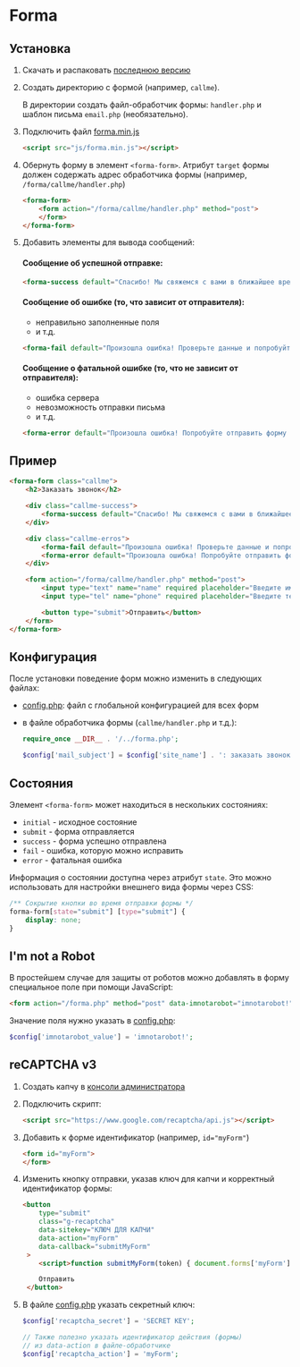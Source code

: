 # Forma

## Установка

1. Скачать и распаковать [последнюю версию](https://github.com/PopArtDesign/forma/archive/refs/heads/main.zip)

2. Создать директорию с формой (например, `callme`).

   В директории создать файл-обработчик формы: `handler.php` и шаблон письма `email.php` (необязательно).

3. Подключить файл [forma.min.js](https://raw.githubusercontent.com/PopArtDesign/forma/main/js/forma.min.js)

   ```html
   <script src="js/forma.min.js"></script>
   ```

3. Обернуть форму в элемент `<forma-form>`. Атрибут `target` формы должен содержать адрес обработчика формы (например, `/forma/callme/handler.php`)

   ```html
   <forma-form>
       <form action="/forma/callme/handler.php" method="post">
       </form>
   </forma-form>
   ```

4. Добавить элементы для вывода сообщений:

   #### Сообщение об успешной отправке:

   ```html
   <forma-success default="Спасибо! Мы свяжемся с вами в ближайшее время!"><forma-success>
   ```

   #### Сообщение об ошибке (то, что зависит от отправителя):

   - неправильно заполненные поля
   - и т.д.

   ```html
   <forma-fail default="Произошла ошибка! Проверьте данные и попробуйте отправить форму ещё раз!"></forma-fail>
   ```

   #### Сообщение о фатальной ошибке (то, что не зависит от отправителя):

   - ошибка сервера
   - невозможность отправки письма
   - и т.д.

   ```html
   <forma-error default="Произошла ошибка! Попробуйте отправить форму ещё раз позднее!"></forma-error>
   ```

## Пример

```html
<forma-form class="callme">
    <h2>Заказать звонок</h2>

    <div class="callme-success">
        <forma-success default="Спасибо! Мы свяжемся с вами в ближайшее время!"><forma-success>
    </div>

    <div class="callme-erros">
        <forma-fail default="Произошла ошибка! Проверьте данные и попробуйте отправить форму ещё раз!"></forma-fail>
        <forma-error default="Произошла ошибка! Попробуйте отправить форму ещё раз позднее!"></forma-error>
    </div>

    <form action="/forma/callme/handler.php" method="post">
        <input type="text" name="name" required placeholder="Введите имя" />
        <input type="tel" name="phone" required placeholder="Введите телефон" />

        <button type="submit">Отправить</button>
    </form>
</forma-form>
```

## Конфигурация

После установки поведение форм можно изменить в следующих файлах:

 - [config.php](config.php): файл с глобальной конфигурацией для всех форм

 - в файле обработчика формы (`callme/handler.php` и т.д.):

   ```php
   require_once __DIR__ . '/../forma.php';

   $config['mail_subject'] = $config['site_name'] . ': заказать звонок';
   ```

## Состояния

Элемент `<forma-form>` может находиться в нескольких состояниях:

- `initial` - исходное состояние
- `submit` - форма отправляется
- `success` - форма успешно отправлена
- `fail` - ошибка, которую можно исправить
- `error` - фатальная ошибка

Информация о состоянии доступна через атрибут `state`. Это можно использовать для настройки внешнего вида формы через CSS: 

```css
/** Сокрытие кнопки во время отправки формы */
forma-form[state="submit"] [type="submit"] {
    display: none;
}
```

## I'm not a Robot

В простейшем случае для защиты от роботов можно добавлять в форму специальное поле при помощи JavaScript:

```html
<form action="/forma.php" method="post" data-imnotarobot="imnotarobot!">
```

Значение поля нужно указать в [config.php](config.php):

```php
$config['imnotarobot_value'] = 'imnotarobot!';
```

## reCAPTCHA v3

1. Создать капчу в [консоли администратора](https://www.google.com/recaptcha/admin/create)

2. Подключить скрипт:

   ```html
   <script src="https://www.google.com/recaptcha/api.js"></script>
   ```

3. Добавить к форме идентификатор (например, `id="myForm"`)

   ```html
   <form id="myForm">
   </form>
   ```

4. Изменить кнопку отправки, указав ключ для капчи и корректный идентификатор формы:

   ```html
   <button
       type="submit"
       class="g-recaptcha"
       data-sitekey="КЛЮЧ ДЛЯ КАПЧИ"
       data-action="myForm"
       data-callback="submitMyForm"
    >
       <script>function submitMyForm(token) { document.forms['myForm'].requestSubmit() }</script>

       Отправить
    </button>
    ```

5. В файле [config.php](config.php) указать секретный ключ:

   ```php
   $config['recaptcha_secret'] = 'SECRET KEY';

   // Также полезно указать идентификатор действия (формы)
   // из data-action в файле-обработчике
   $config['recaptcha_action'] = 'myForm';
   ```

